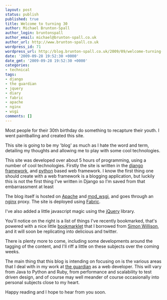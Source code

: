 ```yaml
---
layout: post
status: publish
published: true
title: Welcome to turning 30
author: Michael Brunton-Spall
author_login: bruntonspall
author_email: michael@brunton-spall.co.uk
author_url: http://www.brunton-spall.co.uk
wordpress_id: 71
wordpress_url: http://blog.brunton-spall.co.uk/2009/09/welcome-turning-30/
date: '2009-09-28 19:52:30 +0000'
date_gmt: '2009-09-28 19:52:30 +0000'
categories:
- technical
tags:
- django
- the guardian
- jquery
- diary
- fabric
- apache
- nginx
- wsgi
comments: []
---
```

<p>Most people for their 30th birthday do something to recapture their youth. I went paintballing and created this site.</p>
<p>This site is going to be my 'blog' as much as I hate the word and term, detailing my thoughts and allowing me to play with some cool technologies.</p>
<p>This site was developed over about 5 hours of programming, using a number of cool technologies. Firstly the site is written in the <a href="http://www.djangoproject.net">django framework</a>, and <a href="http://www.python.org">python</a> based web framework. I know the first thing one should create with a web framework is a blogging application, but luckily this is not the first thing I've written in Django so I'm saved from that embarrassment at least</p>
<p>The blog itself is hosted on <a href="http://httpd.apache.org">Apache</a> and <a href="http://code.google.com/p/modwsgi/">mod_wsgi</a>, and goes through an <a href="http://nginx.net/">nginx</a> proxy. The site is deployed using <a href="http://fabfile.org">Fabric</a>.</p>
<p>I've also added a little javascript magic using the <a href="http://jquery.com">jQuery</a> library.</p>
<p>You'll notice on the right is a list of things I've recently bookmarked, that's powered with a nice little <a href="http://gist.github.com/191220">bookmarklet</a> that I borrowed from <a href="http://www.simonwillison.net">Simon Willison</a>, and it will soon be replicating into delicious and twitter.</p>
<p>There is plenty more to come, including some developments around the tagging of the content, and I'll riff a little on these subjects over the coming weeks.</p>
<p>The main thing that this blog is intending on focusing on is the various areas that I deal with in my work at <a href="http://www.guardian.co.uk">the guardian</a> as a web developer. This will vary from Java to Python and Ruby, from performance and scalability to test driven design, and of course may well meander of course occasionally into personal subjects close to my heart.</p>
<p>Happy reading and I hope to hear from you soon.</p>
